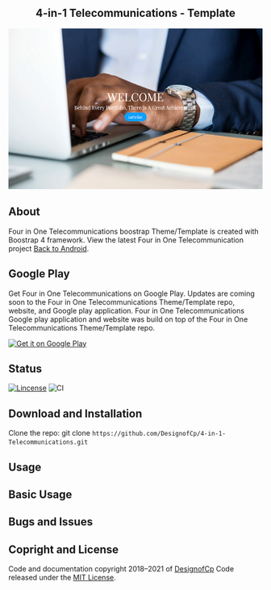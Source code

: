 
<h2 align="center">4-in-1 Telecommunications - Template</h2>

<p align="center">
  <a href="https://designofcp.github.io/4-in-1-Telecommunications/">
    <img src="https://github.com/DesignofCp/4-in-1-Telecommunications/blob/master/assets/img/nav/4in1Telecommunications-theme.png" alt="4-in-1 Telecom">
  </a>
</p>

## About
Four in One Telecommunications boostrap Theme/Template is created with Boostrap 4 framework. View the latest Four in One Telecommunication project
 [Back to Android](https://github.com/4-in-1-telecommunications/Back-to-Android).

## Google Play
<p>
 Get Four in One Telecommunications on Google Play. Updates are coming soon to the Four in One Telecommunications Theme/Template repo, website, and Google play application. Four in One Telecommunications Google play application and website was build on top of the Four in One Telecommunications Theme/Template repo.
</p>
<a href='https://play.google.com/store/apps/details?id=com.a4in1telecommunications.a4in1telecom&pcampaignid=pcampaignidMKT-Other-global-all-co-prtnr-py-PartBadge-Mar2515-1'><img alt='Get it on Google Play' src='https://play.google.com/intl/en_us/badges/static/images/badges/en_badge_web_generic.png'/></a>

## Status
[![Lincense](https://img.shields.io/github/license/DesignofCp/4-in-1-telecommunications)](https://github.com/DesignofCp/4-in-1-Telecommunications/blob/master/LICENSE)
![CI](https://github.com/DesignofCp/4-in-1-Telecommunications/workflows/CI/badge.svg?branch=master)

## Download and Installation 
Clone the repo: git clone `https://github.com/DesignofCp/4-in-1-Telecommunications.git`

## Usage

## Basic Usage

## Bugs and Issues

## Copright and License
Code and documentation copyright 2018–2021 of [DesignofCp](https://github.com/DesignofCp) Code released under the [MIT License](https://github.com/DesignofCp/4-in-1-Telecommunications/blob/master/LICENSE).
